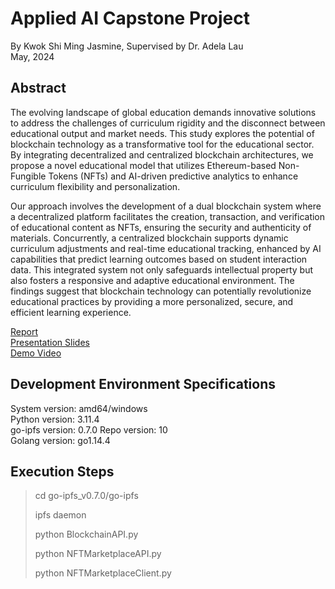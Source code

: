 # Applied AI Capstone Project
By Kwok Shi Ming Jasmine, Supervised by Dr. Adela Lau <br />
May, 2024

## Abstract
The evolving landscape of global education demands innovative solutions to address the 
challenges of curriculum rigidity and the disconnect between educational output and market 
needs. This study explores the potential of blockchain technology as a transformative tool for the 
educational sector. By integrating decentralized and centralized blockchain architectures, we 
propose a novel educational model that utilizes Ethereum-based Non-Fungible Tokens (NFTs) 
and AI-driven predictive analytics to enhance curriculum flexibility and personalization. <br />

Our approach involves the development of a dual blockchain system where a decentralized 
platform facilitates the creation, transaction, and verification of educational content as NFTs, 
ensuring the security and authenticity of materials. Concurrently, a centralized blockchain 
supports dynamic curriculum adjustments and real-time educational tracking, enhanced by AI 
capabilities that predict learning outcomes based on student interaction data. This integrated 
system not only safeguards intellectual property but also fosters a responsive and adaptive 
educational environment. The findings suggest that blockchain technology can potentially 
revolutionize educational practices by providing a more personalized, secure, and efficient 
learning experience. <br />

[Report](Report.pdf) <br />
[Presentation Slides](Presentation.pdf) <br />
[Demo Video](Demo.mp4) <br />

## Development Environment Specifications
System version: amd64/windows <br />
Python version: 3.11.4 <br />
go-ipfs version: 0.7.0  Repo version: 10 <br />
Golang version: go1.14.4 <br />

## Execution Steps
> cd go-ipfs_v0.7.0/go-ipfs
> 
> ipfs daemon
>
> python BlockchainAPI.py
>
> python NFTMarketplaceAPI.py
>
> python NFTMarketplaceClient.py
